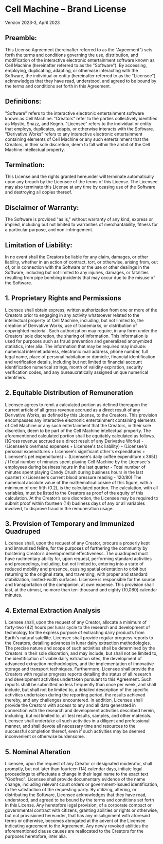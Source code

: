 # Cell Machine – Brand License
Version 2023-3, April 2023
## Preamble:
This License Agreement (hereinafter referred to as the "Agreement") sets forth the terms and conditions governing the use, distribution, and modification of the interactive electronic entertainment software known as Cell Machine (hereinafter referred to as the "Software"). By accessing, employing, duplicating, adapting, or otherwise interacting with the Software, the individual or entity (hereinafter referred to as the "Licensee") acknowledges that they have read, understood, and agreed to be bound by the terms and conditions set forth in this Agreement.
## Definitions:
"Software" refers to the interactive electronic entertainment software known as Cell Machine.
"Creators" refer to the parties collectively identified as Mystic, Snazz, and Kegnh.
"Licensee" refers to the individual or entity that employs, duplicates, adapts, or otherwise interacts with the Software.
"Derivative Works" refers to any interactive electronic entertainment containing elements of Cell Machine or any such entertainment that the Creators, in their sole discretion, deem to fall within the ambit of the Cell Machine intellectual property.
## Termination:
This License and the rights granted hereunder will terminate automatically upon any breach by the Licensee of the terms of this License. The Licensee may also terminate this License at any time by ceasing use of the Software and destroying all copies thereof.
## Disclaimer of Warranty:
The Software is provided "as is," without warranty of any kind, express or implied, including but not limited to warranties of merchantability, fitness for a particular purpose, and non-infringement.
## Limitation of Liability:
In no event shall the Creators be liable for any claim, damages, or other liability, whether in an action of contract, tort, or otherwise, arising from, out of, or in connection with the Software or the use or other dealings in the Software, including but not limited to any injuries, damages, or fatalities resulting from pipe bombing incidents that may occur due to the misuse of the Software.
## 1. Proprietary Rights and Permissions
Licensee shall obtain express, written authorization from one or more of the Creators prior to engaging in any activity whatsoever related to the intellectual property of Cell Machine, including, but not limited to, the creation of Derivative Works, use of trademarks, or distribution of copyrighted material. Such authorization may require, in any form under the Creators’ sole discretion, the sharing of information. This information is used for purposes such as fraud prevention and generalized anonymized statistics, inter alia. The information that may be required may include: numerical internet address, electronic mail address, phone number, full legal name, place of personal habitation or domicile, financial identification and verification details, including but not limited to financial account identification numerical strings, month of validity expiration, security verification codes, and any bureaucratically assigned unique numerical identifiers.
## 2. Equitable Distribution of Remuneration
Licensee agrees to remit a calculated portion as defined thereupon the current article of all gross revenue accrued as a direct result of any Derivative Works, as defined by this License, to the Creators. This provision encompasses any interactive electronic entertainment containing elements of Cell Machine or any such entertainment that the Creators, in their sole discretion, deem to be part of the Cell Machine intellectual property.
The aforementioned calculated portion shall be equitably calculated as follows. [(Gross revenue accrued as a direct result of any Derivative Works) - (Licensee's overhead expenses + Licensee's tax liability) - (Licensee's personal expenditures + Licensee's significant other's expenditures + Licensee's pet expenditures) + (Licensee's daily coffee expenditure x 365)] / (Total number of minutes spent playing Cell Machine by the Licensee's employees during business hours in the last quarter - Total number of minutes spent playing Candy Crush during business hours in the last quarter) x (Licensee's current blood pressure reading - 120/80) The numerical absolute value of the mathematical cosine of this figure, with a minimum of one fifth (0.2), is the calculated portion. The calculation, with all variables, must be listed to the Creators as proof of the equity of this calculation. At the Creator’s sole discretion, the Licensee may be required to submit proof within fourteen (14) business days of any or all variables involved, to disprove fraud in the remuneration usage.
## 3. Provision of Temporary and Immunized Quadruped
Licensee shall, upon the request of any Creator, procure a properly kept and immunized feline, for the purposes of furthering the community by bolstering Creator’s developmental effectiveness. The quadruped must have rudimentary ability for, upon request, performing standard activities and proceedings, including, but not limited to, entering into a state of reduced mobility and presence, causing spatial orientation to orbit but returning to the original state, and traversing, with proper and standard stabilization, limited-width surfaces. Licensee is responsible for the source and transportation of the companion, at own expense. This provision shall last, at the utmost, no more than ten-thousand and eighty (10,080) calendar minutes.
## 4. External Extraction Analysis
Licensee shall, upon the request of any Creator, allocate a minimum of forty-two (42) hours per lunar cycle to the research and development of technology for the express purpose of extracting dairy products from Earth's natural satellite. Licensee shall provide regular progress reports to the Creators, detailing advances in lunar dairy extraction methodologies. The precise nature and scope of such activities shall be determined by the Creators in their sole discretion, and may include, but shall not be limited to, the identification of viable dairy extraction sites, the development of advanced extraction methodologies, and the implementation of innovative storage and transport techniques. Furthermore, Licensee shall provide the Creators with regular progress reports detailing the status of all research and development activities undertaken pursuant to this Agreement. Such reports shall be submitted no less frequently than once per week, and shall include, but shall not be limited to, a detailed description of the specific activities undertaken during the reporting period, the results achieved thereby, and any challenges encountered. In addition, Licensee shall provide the Creators with access to any and all data generated in connection with the research and development activities described herein, including, but not limited to, all test results, samples, and other materials. Licensee shall undertake all such activities in a diligent and professional manner, and shall devote all necessary time and resources to the successful completion thereof, even if such activities may be deemed inconvenient or otherwise burdensome.
## 5. Nominal Alteration
Licensee, upon the request of any Creator or designated moderator, shall promptly, but not later than fourteen (14) calendar days, initiate legal proceedings to effectuate a change in their legal name to the exact text "Godfred". Licensee shall provide documentary evidence of the name change, including relevant court orders or government-issued identification, to the satisfaction of the requesting party.
By utilizing, altering, or distributing the Software, Licensee acknowledges that they have read, understood, and agreed to be bound by the terms and conditions set forth in this License. Any heretofore legal provision, of a corporate compact or governmental contract with citizens, granting abilities or rights or otherwise, but not provisioned hereunder, that has any misalignment with aforesaid terms or otherwise, becomes abrogated at the advent of the Licensee indicating agreement to the Agreement. Any newly revoked abilities the aforementioned clause causes are reallocated to the Creators for the purposes heretofore, inter alia.
